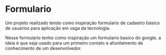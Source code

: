 # Formulario
Um projeto realizado tendo como inspiração formulario de cadastro básico de usuarios para aplicação em vaga da tecnologia.

Nesse formulario tenho como inspiração um formulario basico do google, a ideia é que seja usado para um primeiro contato e afunilamento de conhecimento de um desenvolvedor.

